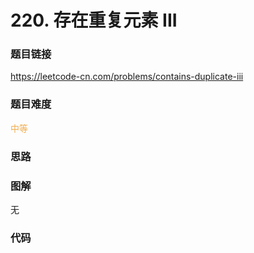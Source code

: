 # 220. 存在重复元素 III

### 题目链接

https://leetcode-cn.com/problems/contains-duplicate-iii

### 题目难度

<font color=#F0AD4E>中等</font>

### 思路



### 图解

无

### 代码

```python
```